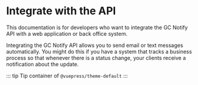 # Integrate with the API

This documentation is for developers who want to integrate the GC Notify API with a web application or back office system.

Integrating the GC Notify API allows you to send email or text messages automatically. You might do this if you have a system that tracks a business process so that whenever there is a status change, your clients receive a notification about the update.

::: tip
Tip container of `@vuepress/theme-default`
:::
